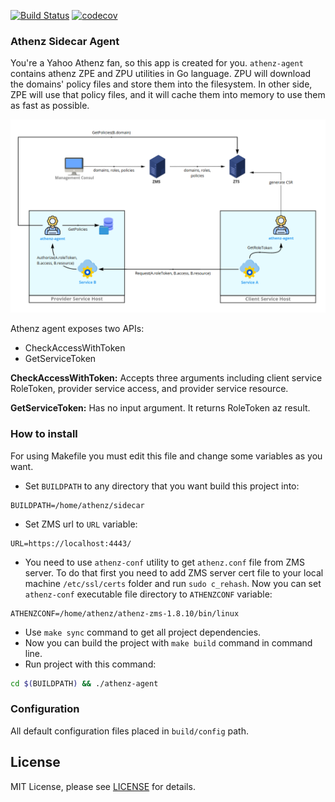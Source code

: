 [![Build Status](https://travis-ci.com/hamed-yousefi/athenz-agent.svg?branch=master)](https://travis-ci.com/hamed-yousefi/athenz-agent)
[![codecov](https://codecov.io/gh/hamed-yousefi/athenz-agent/branch/master/graph/badge.svg?token=WF7MZ3VFHG)](https://codecov.io/gh/hamed-yousefi/athenz-agent)
### Athenz Sidecar Agent
You're a Yahoo Athenz fan, so this app is created for you. `athenz-agent` contains athenz ZPE and ZPU utilities in Go language.
ZPU will download the domains' policy files and store
them into the filesystem. In other side, ZPE will use that policy files, and it will cache them into memory to use them as
fast as possible.

![flow](https://github.com/hamed-yousefi/athenz-agent/blob/master/docs/images/auth_flow.png)

Athenz agent exposes two APIs:
- CheckAccessWithToken
- GetServiceToken

**CheckAccessWithToken:** Accepts three arguments including client service RoleToken, provider service access,
and provider service resource.

**GetServiceToken:** Has no input argument. It returns RoleToken az result.


### How to install
For using Makefile you must edit this file and change some variables as you want.
* Set `BUILDPATH` to any directory that you want build this project into:
``` 
BUILDPATH=/home/athenz/sidecar 
```

* Set ZMS url to `URL` variable:
```
URL=https://localhost:4443/
``` 

* You need to use `athenz-conf` utility to get `athenz.conf` file from ZMS server. To do that first you need to add ZMS
  server cert file to your local machine `/etc/ssl/certs` folder and run `sudo c_rehash`. Now you can set `athenz-conf` executable file directory
  to `ATHENZCONF` variable:
```
ATHENZCONF=/home/athenz/athenz-zms-1.8.10/bin/linux
```
* Use `make sync` command to get all project dependencies.
* Now you can build the project with `make build` command in command line.
* Run project with this command:
```bash
cd $(BUILDPATH) && ./athenz-agent
```

### Configuration
All default configuration files placed in `build/config` path.

## License
MIT License, please see [LICENSE](https://github.com/hamed-yousefi/athenz-agent/blob/master/LICENSE) for details.